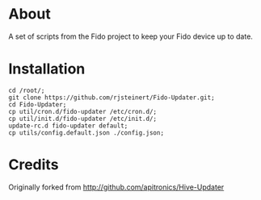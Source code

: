 # About

A set of scripts from the Fido project to keep your Fido device up to date.

# Installation

```
cd /root/;
git clone https://github.com/rjsteinert/Fido-Updater.git;
cd Fido-Updater;
cp util/cron.d/fido-updater /etc/cron.d/;
cp util/init.d/fido-updater /etc/init.d/;
update-rc.d fido-updater default;
cp utils/config.default.json ./config.json;
```

# Credits 
Originally forked from http://github.com/apitronics/Hive-Updater
